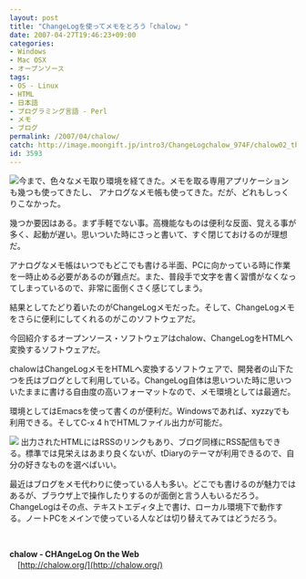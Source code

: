 ```yaml
---
layout: post
title: "ChangeLogを使ってメモをとろう「chalow」"
date: 2007-04-27T19:46:23+09:00
categories:
- Windows
- Mac OSX
- オープンソース
tags: 
- OS - Linux
- HTML
- 日本語
- プログラミング言語 - Perl
- メモ
- ブログ
permalink: /2007/04/chalow/
catch: http://image.moongift.jp/intro3/ChangeLogchalow_974F/chalow02_thumb.png
id: 3593
---
```

[![](http://image.moongift.jp/intro3/ChangeLogchalow_974F/chalow01_thumb1.png)](http://image.moongift.jp/intro3/ChangeLogchalow_974F/chalow013.png)今まで、色々なメモ取り環境を経てきた。メモを取る専用アプリケーションも幾つも使ってきたし、 アナログなメモ帳も使ってきた。だが、どれもしっくりこなかった。

 

幾つか要因はある。まず手軽でない事。高機能なものは便利な反面、覚える事が多く、起動が遅い。思いついた時にさっと書いて、すぐ閉じておけるのが理想だ。

 

アナログなメモ帳はいつでもどこでも書ける半面、PCに向かっている時に作業を一時止める必要があるのが難点だ。また、普段手で文字を書く習慣がなくなってしまっているので、非常に面倒くさく感じてしまう。

 

結果としてたどり着いたのがChangeLogメモだった。そして、ChangeLogメモをさらに便利にしてくれるのがこのソフトウェアだ。

 <!--more--> 

今回紹介するオープンソース・ソフトウェアはchalow、ChangeLogをHTMLへ変換するソフトウェアだ。

 

chalowはChangeLogメモをHTMLへ変換するソフトウェアで、開発者の山下たつを氏はブログとして利用している。ChangeLog自体は思いついた時に思いついたままに書ける自由度の高いフォーマットなので、メモ環境としては最適だ。

 

環境としてはEmacsを使って書くのが便利だ。Windowsであれば、xyzzyでも利用できる。そしてC-x 4 hでHTMLファイル出力が可能だ。

 

[![](http://image.moongift.jp/intro3/ChangeLogchalow_974F/chalow02_thumb.png)](http://image.moongift.jp/intro3/ChangeLogchalow_974F/chalow022.png) 出力されたHTMLにはRSSのリンクもあり、ブログ同様にRSS配信もできる。標準では見栄えはあまり良くないが、tDiaryのテーマが利用できるので、自分の好きなものを選べばいい。

 

最近はブログをメモ代わりに使っている人も多い。どこでも書けるのが魅力ではあるが、ブラウザ上で操作したりするのが面倒と言う人もいるだろう。ChangeLogはその点、テキストエディタ上で書け、ローカル環境下で動作する。ノートPCをメインで使っている人などは切り替えてみてはどうだろう。

 

&nbsp;

 

**chalow - CHAngeLog On the Web**  
　[http://chalow.org/](http://chalow.org/)

